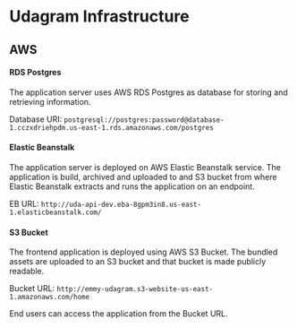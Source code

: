 # Udagram Infrastructure

## AWS

#### RDS Postgres
The application server uses AWS RDS Postgres as database for storing and retrieving information.

Database URI: `postgresql://postgres:password@database-1.cczxdriehpdm.us-east-1.rds.amazonaws.com/postgres`

#### Elastic Beanstalk
The application server is deployed on AWS Elastic Beanstalk service. The application is build, archived and uploaded
to and S3 bucket from where Elastic Beanstalk extracts and runs the application on an endpoint.

EB URL: `http://uda-api-dev.eba-8gpm3in8.us-east-1.elasticbeanstalk.com/`

#### S3 Bucket
The frontend application is deployed using AWS S3 Bucket. The bundled assets are uploaded to an S3 bucket and that
bucket is made publicly readable.

Bucket URL: `http://emmy-udagram.s3-website-us-east-1.amazonaws.com/home`

End users can access the application from the Bucket URL.